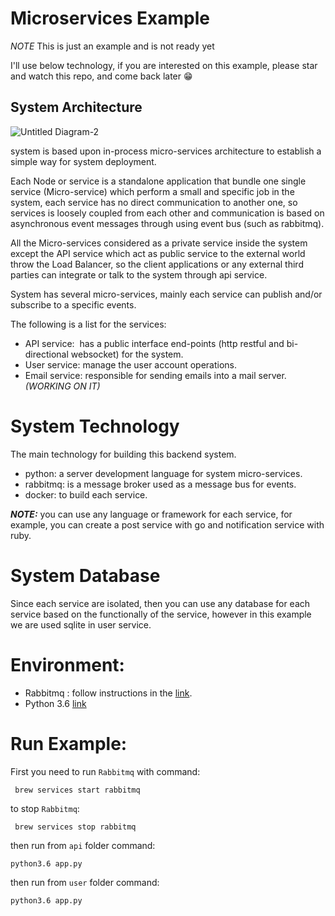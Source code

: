 # Microservices Example

*NOTE* This is just an example and is not ready yet

I'll use below technology, if you are interested on this example, please star and watch this repo, and come back later 😁



## System Architecture

![Untitled Diagram-2](https://user-images.githubusercontent.com/4659608/56154598-94209180-5fc1-11e9-99d6-776a47b238d4.png)


system is based upon in-process micro-services architecture to establish a simple way for system deployment.

Each Node or service is a standalone application that bundle one single service (Micro-service) which perform a small and specific job in the system, each service has no direct communication to another one, so services is loosely coupled from each other and communication is based on asynchronous event messages through using event bus (such as rabbitmq).

All the Micro-services considered as a private service inside the system except the API service which act as public service to the external world throw the Load Balancer, so the client applications or any external third parties can integrate or talk to the system through api service.

System has several micro-services, mainly each service can publish and/or subscribe to a specific events.

The following is a list for the services:

* API service:  has a public interface end-points (http restful and bi-directional websocket) for the system.
* User service: manage the user account operations.
* Email service: responsible for sending emails into a mail server. *(WORKING ON IT)*

# System Technology

The main technology for building this backend system.
* python:  a server development language for system micro-services.
* rabbitmq: is a message broker used as a message bus for events.
* docker: to build each service.

***NOTE:*** you can use any language or framework for each service, for example, you can create a post service with go and notification service with ruby.   

# System Database

Since each service are isolated, then you can use any database for each service based on the functionally of the service, however in this example we are used sqlite in user service.  


# Environment:
* Rabbitmq : follow instructions in the [link](https://www.rabbitmq.com/install-homebrew.html).
* Python 3.6 [link](https://stackoverflow.com/questions/51125013/how-can-i-install-a-previous-version-of-python-3-in-macos-using-homebrew)


# Run Example:

First you need to run `Rabbitmq` with command:

```
 brew services start rabbitmq
```

to stop `Rabbitmq`:

```
 brew services stop rabbitmq
```

then run from `api` folder command:

```
python3.6 app.py
```

then run from `user` folder command:

```
python3.6 app.py
```





